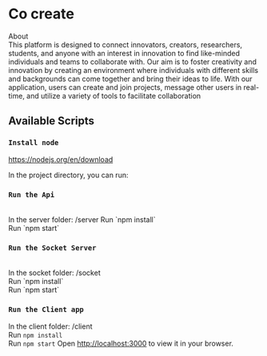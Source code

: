 # Co create

About<br/>
This platform is designed to connect innovators, creators, researchers, students, and anyone with an interest in innovation to find like-minded individuals and teams to collaborate with. Our aim is to foster creativity and innovation by creating an environment where individuals with different skills and backgrounds can come together and bring their ideas to life. With our application, users can create and join projects, message other users in real-time, and utilize a variety of tools to facilitate collaboration

## Available Scripts
### `Install node`
https://nodejs.org/en/download

In the project directory, you can run:

### `Run the Api`
<br/>
In the server folder: /server
Run `npm install`
<br/>
Run `npm start`

### `Run the Socket Server`
<br/>
In the socket folder: /socket
<br/>
Run `npm install`
<br/>
Run `npm start`

### `Run the Client app`<br/>
In the client folder: /client<br/>
Run `npm install`<br/>
Run `npm start`
Open [http://localhost:3000](http://localhost:3000) to view it in your browser.



